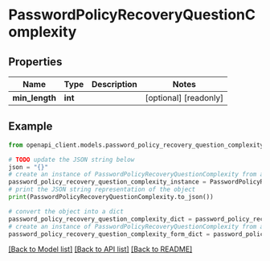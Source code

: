 # PasswordPolicyRecoveryQuestionComplexity


## Properties

Name | Type | Description | Notes
------------ | ------------- | ------------- | -------------
**min_length** | **int** |  | [optional] [readonly] 

## Example

```python
from openapi_client.models.password_policy_recovery_question_complexity import PasswordPolicyRecoveryQuestionComplexity

# TODO update the JSON string below
json = "{}"
# create an instance of PasswordPolicyRecoveryQuestionComplexity from a JSON string
password_policy_recovery_question_complexity_instance = PasswordPolicyRecoveryQuestionComplexity.from_json(json)
# print the JSON string representation of the object
print(PasswordPolicyRecoveryQuestionComplexity.to_json())

# convert the object into a dict
password_policy_recovery_question_complexity_dict = password_policy_recovery_question_complexity_instance.to_dict()
# create an instance of PasswordPolicyRecoveryQuestionComplexity from a dict
password_policy_recovery_question_complexity_form_dict = password_policy_recovery_question_complexity.from_dict(password_policy_recovery_question_complexity_dict)
```
[[Back to Model list]](../README.md#documentation-for-models) [[Back to API list]](../README.md#documentation-for-api-endpoints) [[Back to README]](../README.md)


